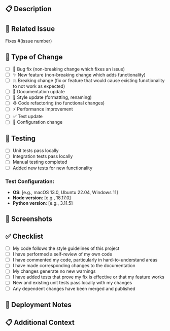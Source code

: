 ## 📋 Description
<!-- Provide a brief description of the changes in this PR -->

## 🎯 Related Issue
<!-- Link to the issue this PR addresses -->
Fixes #(issue number)

## 🔄 Type of Change
<!-- Mark the relevant option with an "x" -->
- [ ] 🐛 Bug fix (non-breaking change which fixes an issue)
- [ ] ✨ New feature (non-breaking change which adds functionality)
- [ ] 💥 Breaking change (fix or feature that would cause existing functionality to not work as expected)
- [ ] 📝 Documentation update
- [ ] 🎨 Style update (formatting, renaming)
- [ ] ♻️ Code refactoring (no functional changes)
- [ ] ⚡ Performance improvement
- [ ] ✅ Test update
- [ ] 🔧 Configuration change

## 🧪 Testing
<!-- Describe the tests that you ran to verify your changes -->
- [ ] Unit tests pass locally
- [ ] Integration tests pass locally
- [ ] Manual testing completed
- [ ] Added new tests for new functionality

### Test Configuration:
- **OS**: [e.g., macOS 13.0, Ubuntu 22.04, Windows 11]
- **Node version**: [e.g., 18.17.0]
- **Python version**: [e.g., 3.11.5]

## 📸 Screenshots
<!-- If applicable, add screenshots to help explain your changes -->

## ✅ Checklist
<!-- Mark completed items with an "x" -->
- [ ] My code follows the style guidelines of this project
- [ ] I have performed a self-review of my own code
- [ ] I have commented my code, particularly in hard-to-understand areas
- [ ] I have made corresponding changes to the documentation
- [ ] My changes generate no new warnings
- [ ] I have added tests that prove my fix is effective or that my feature works
- [ ] New and existing unit tests pass locally with my changes
- [ ] Any dependent changes have been merged and published

## 🚀 Deployment Notes
<!-- List any deployment notes, configuration changes, or migration scripts needed -->

## 📋 Additional Context
<!-- Add any other context about the PR here -->